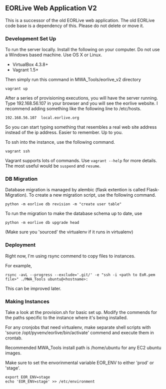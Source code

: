 ## EORLive Web Application V2 ##

This is a successor of the old EORLive web application. The old EORLive code base is a dependency of this. Please do not delete or move it.

### Development Set Up ###

To run the server locally. Install the following on your computer. Do not use a Windows based machine. Use OS X or Linux.

- VirtualBox 4.3.8+
- Vagrant 1.5+

Then simply run this command in MWA_Tools/eorlive_v2 directory

```
vagrant up
```

After a series of provisioning executions, you will have the server running. Type 192.168.56.107 in your browser and you will see the eorlive website. I recommend adding something like the following line to /etc/hosts.

```
192.168.56.107  local.eorlive.org
```

So you can start typing something that resembles a real web site address instead of the ip address. Easier to remember. Up to you.

To ssh into the instance, use the following command.
```
vagrant ssh

```

Vagrant supports lots of commands. Use `vagrant --help` for more details. The most useful would be `suspend` and `resume`.

### DB Migration ###

Database migration is managed by alembic (flask extention is called Flask-Migration). To create a new migration script, use the following command.
```
python -m eorlive db revision -m "create user table"
```
To run the migration to make the database schema up to date, use
```
python -m eorlive db upgrade head
```
(Make sure you 'sourced' the virtualenv if it runs in virtualenv)

### Deployment ###

Right now, I'm using rsync commend to copy files to instances.

For example,

```
rsync -avL --progress --exclude='.git/' -e "ssh -i <path to EoR.pem file>" ./MWA_Tools ubuntu@<hostname>:
```

This can be improved later.

### Making Instances ###

Take a look at the provision.sh for basic set up. Modify the commends for the paths specific to the instance where it's being installed.

For any cronjobs that need virtualenv, make separate shell scripts with 'source /opt/pyvenv/eorlive/bin/activate' commend and execute them in crontab.

Recommended MWA_Tools install path is /home/ubuntu for any EC2 ubuntu images.

Make sure to set the envorinmental variable EOR_ENV to either 'prod' or 'stage'.
```
export EOR_ENV=stage
echo 'EOR_ENV=stage' >> /etc/environment

```
